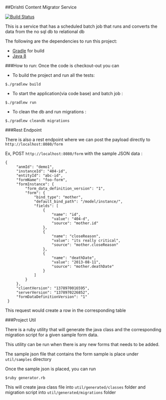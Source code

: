 ##Drishti Content Migrator Service

[![Build Status](https://travis-ci.org/SEL-Columbia/drishti-forms-migrator.svg?branch=master)](https://travis-ci.org/SEL-Columbia/drishti-forms-migrator)

This is a service that has a scheduled batch job that runs and converts the data from the no sql db to relational db

The following are the dependencies to run this project:

* [Gradle](http://www.gradle.org/) for build
* [Java 8](http://www.oracle.com/technetwork/java/javase/downloads/jdk8-downloads-2133151.html/)


###How to run:
 Once the code is checkout-out you can
  
* To build the project and run all the tests:

```
$./gradlew build
```

* To start the application(via code base) and batch job :

```
$./gradlew run
```

* To clean the db and run migrations :

```
$./gradlew cleandb migrations
```


###Rest Endpoint

There is also a rest endpoint where we can post the payload directly to `http://localhost:8080/form`

Ex, POST `http://localhost:8080/form` with the sample JSON data :
```
{
     "anmId": "demo1",
     "instanceId": "404-id",
     "entityId": "abc-id",
     "formName": "foo-form",
     "formInstance": {
         "form_data_definition_version": "1",
         "form": {
             "bind_type": "mother",
             "default_bind_path": "/model/instance/",
             "fields": [
                 {
                     "name": "id",
                     "value": "404-d",
                     "source": "mother.id"
                 },
                 {
                     "name": "closeReason",
                     "value": "its really critical",
                     "source": "mother.closeReason"
                 },
                 {
                     "name": "deathDate",
                     "value": "2013-08-11",
                     "source": "mother.deathDate"
                 }
             ]
         }
     },
     "clientVersion": "1378970016595",
     "serverVersion": "1378970226852",
     "formDataDefinitionVersion": "1"
 }
```

This request would create a row in the corresponding table


###Project Util

There is a ruby utility that will generate the java class and the corresponding migration script for a given sample form data.

This utility can be run when there is any new forms that needs to be added.

The sample json file that contains the form sample is place under `util/samples` directory

Once the sample json is placed, you can run

```
$ruby generator.rb
```

This will create java class file into `util/generated/classes` folder and migration script into `util/generated/migrations` folder
